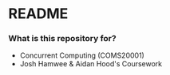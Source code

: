 # README #


### What is this repository for? ###

* Concurrent Computing (COMS20001)
* Josh Hamwee & Aidan Hood's Coursework
